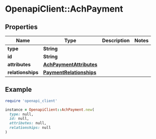 # OpenapiClient::AchPayment

## Properties

| Name | Type | Description | Notes |
| ---- | ---- | ----------- | ----- |
| **type** | **String** |  |  |
| **id** | **String** |  |  |
| **attributes** | [**AchPaymentAttributes**](AchPaymentAttributes.md) |  |  |
| **relationships** | [**PaymentRelationships**](PaymentRelationships.md) |  |  |

## Example

```ruby
require 'openapi_client'

instance = OpenapiClient::AchPayment.new(
  type: null,
  id: null,
  attributes: null,
  relationships: null
)
```

